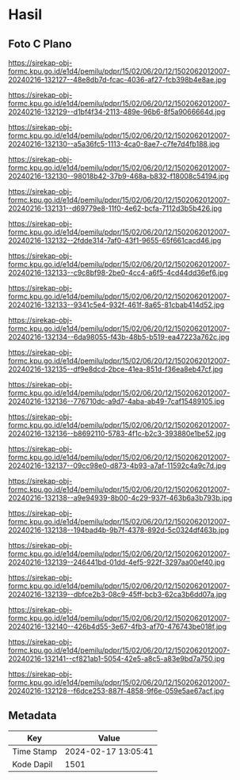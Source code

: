 # Hasil

## Foto C Plano

https://sirekap-obj-formc.kpu.go.id/e1d4/pemilu/pdpr/15/02/06/20/12/1502062012007-20240216-132127--48e8db7d-fcac-4036-af27-fcb398b4e8ae.jpg

https://sirekap-obj-formc.kpu.go.id/e1d4/pemilu/pdpr/15/02/06/20/12/1502062012007-20240216-132129--d1bf4f34-2113-489e-96b6-8f5a9066664d.jpg

https://sirekap-obj-formc.kpu.go.id/e1d4/pemilu/pdpr/15/02/06/20/12/1502062012007-20240216-132130--a5a36fc5-1113-4ca0-8ae7-c7fe7d4fb188.jpg

https://sirekap-obj-formc.kpu.go.id/e1d4/pemilu/pdpr/15/02/06/20/12/1502062012007-20240216-132130--98018b42-37b9-468a-b832-f18008c54194.jpg

https://sirekap-obj-formc.kpu.go.id/e1d4/pemilu/pdpr/15/02/06/20/12/1502062012007-20240216-132131--d69779e8-11f0-4e62-bcfa-7112d3b5b426.jpg

https://sirekap-obj-formc.kpu.go.id/e1d4/pemilu/pdpr/15/02/06/20/12/1502062012007-20240216-132132--2fdde314-7af0-43f1-9655-65f661cacd46.jpg

https://sirekap-obj-formc.kpu.go.id/e1d4/pemilu/pdpr/15/02/06/20/12/1502062012007-20240216-132133--c9c8bf98-2be0-4cc4-a6f5-4cd44dd36ef6.jpg

https://sirekap-obj-formc.kpu.go.id/e1d4/pemilu/pdpr/15/02/06/20/12/1502062012007-20240216-132133--9341c5e4-932f-461f-8a65-81cbab414d52.jpg

https://sirekap-obj-formc.kpu.go.id/e1d4/pemilu/pdpr/15/02/06/20/12/1502062012007-20240216-132134--6da98055-f43b-48b5-b519-ea47223a762c.jpg

https://sirekap-obj-formc.kpu.go.id/e1d4/pemilu/pdpr/15/02/06/20/12/1502062012007-20240216-132135--df9e8dcd-2bce-41ea-851d-f36ea8eb47cf.jpg

https://sirekap-obj-formc.kpu.go.id/e1d4/pemilu/pdpr/15/02/06/20/12/1502062012007-20240216-132136--776710dc-a9d7-4aba-ab49-7caf15489105.jpg

https://sirekap-obj-formc.kpu.go.id/e1d4/pemilu/pdpr/15/02/06/20/12/1502062012007-20240216-132136--b8692110-5783-4f1c-b2c3-393880e1be52.jpg

https://sirekap-obj-formc.kpu.go.id/e1d4/pemilu/pdpr/15/02/06/20/12/1502062012007-20240216-132137--09cc98e0-d873-4b93-a7af-11592c4a9c7d.jpg

https://sirekap-obj-formc.kpu.go.id/e1d4/pemilu/pdpr/15/02/06/20/12/1502062012007-20240216-132138--a9e94939-8b00-4c29-937f-463b6a3b793b.jpg

https://sirekap-obj-formc.kpu.go.id/e1d4/pemilu/pdpr/15/02/06/20/12/1502062012007-20240216-132138--194bad4b-9b7f-4378-892d-5c0324df463b.jpg

https://sirekap-obj-formc.kpu.go.id/e1d4/pemilu/pdpr/15/02/06/20/12/1502062012007-20240216-132139--246441bd-01dd-4ef5-922f-3297aa00ef40.jpg

https://sirekap-obj-formc.kpu.go.id/e1d4/pemilu/pdpr/15/02/06/20/12/1502062012007-20240216-132139--dbfce2b3-08c9-45ff-bcb3-62ca3b6dd07a.jpg

https://sirekap-obj-formc.kpu.go.id/e1d4/pemilu/pdpr/15/02/06/20/12/1502062012007-20240216-132140--426b4d55-3e67-4fb3-af70-476743be018f.jpg

https://sirekap-obj-formc.kpu.go.id/e1d4/pemilu/pdpr/15/02/06/20/12/1502062012007-20240216-132141--cf821ab1-5054-42e5-a8c5-a83e9bd7a750.jpg

https://sirekap-obj-formc.kpu.go.id/e1d4/pemilu/pdpr/15/02/06/20/12/1502062012007-20240216-132128--f6dce253-887f-4858-9f6e-059e5ae67acf.jpg


## Metadata

| Key        | Value               |
| ---------- | ------------------- |
| Time Stamp | 2024-02-17 13:05:41 |
| Kode Dapil | 1501                |




